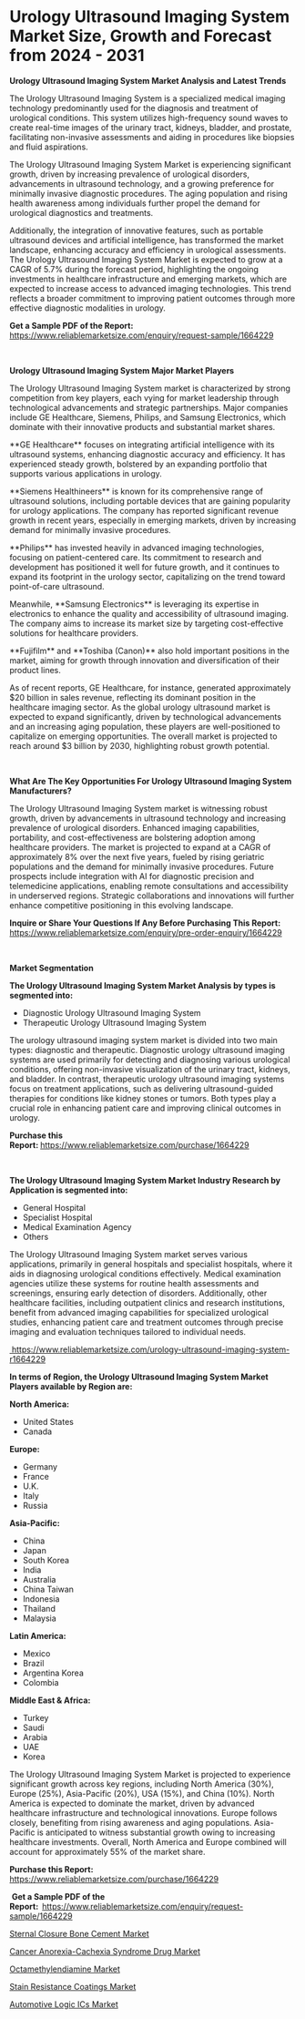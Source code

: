 <p><h1>Urology Ultrasound Imaging System Market Size, Growth and Forecast from 2024 - 2031</h1></p><p><strong>Urology Ultrasound Imaging System Market Analysis and Latest Trends</strong></p>
<p><p>The Urology Ultrasound Imaging System is a specialized medical imaging technology predominantly used for the diagnosis and treatment of urological conditions. This system utilizes high-frequency sound waves to create real-time images of the urinary tract, kidneys, bladder, and prostate, facilitating non-invasive assessments and aiding in procedures like biopsies and fluid aspirations. </p><p>The Urology Ultrasound Imaging System Market is experiencing significant growth, driven by increasing prevalence of urological disorders, advancements in ultrasound technology, and a growing preference for minimally invasive diagnostic procedures. The aging population and rising health awareness among individuals further propel the demand for urological diagnostics and treatments. </p><p>Additionally, the integration of innovative features, such as portable ultrasound devices and artificial intelligence, has transformed the market landscape, enhancing accuracy and efficiency in urological assessments. The Urology Ultrasound Imaging System Market is expected to grow at a CAGR of 5.7% during the forecast period, highlighting the ongoing investments in healthcare infrastructure and emerging markets, which are expected to increase access to advanced imaging technologies. This trend reflects a broader commitment to improving patient outcomes through more effective diagnostic modalities in urology.</p></p>
<p><strong>Get a Sample PDF of the Report:&nbsp;</strong> <a href="https://www.reliablemarketsize.com/enquiry/request-sample/1664229?utm_campaign=1506&utm_medium=2&utm_source=Github&utm_content=ia&utm_term=12102024&utm_id=urology-ultrasound-imaging-system">https://www.reliablemarketsize.com/enquiry/request-sample/1664229</a></p>
<p>&nbsp;</p>
<p><strong>Urology Ultrasound Imaging System Major Market Players</strong></p>
<p><p>The Urology Ultrasound Imaging System market is characterized by strong competition from key players, each vying for market leadership through technological advancements and strategic partnerships. Major companies include GE Healthcare, Siemens, Philips, and Samsung Electronics, which dominate with their innovative products and substantial market shares. </p><p>**GE Healthcare** focuses on integrating artificial intelligence with its ultrasound systems, enhancing diagnostic accuracy and efficiency. It has experienced steady growth, bolstered by an expanding portfolio that supports various applications in urology.</p><p>**Siemens Healthineers** is known for its comprehensive range of ultrasound solutions, including portable devices that are gaining popularity for urology applications. The company has reported significant revenue growth in recent years, especially in emerging markets, driven by increasing demand for minimally invasive procedures.</p><p>**Philips** has invested heavily in advanced imaging technologies, focusing on patient-centered care. Its commitment to research and development has positioned it well for future growth, and it continues to expand its footprint in the urology sector, capitalizing on the trend toward point-of-care ultrasound.</p><p>Meanwhile, **Samsung Electronics** is leveraging its expertise in electronics to enhance the quality and accessibility of ultrasound imaging. The company aims to increase its market size by targeting cost-effective solutions for healthcare providers.</p><p>**Fujifilm** and **Toshiba (Canon)** also hold important positions in the market, aiming for growth through innovation and diversification of their product lines.</p><p>As of recent reports, GE Healthcare, for instance, generated approximately $20 billion in sales revenue, reflecting its dominant position in the healthcare imaging sector. As the global urology ultrasound market is expected to expand significantly, driven by technological advancements and an increasing aging population, these players are well-positioned to capitalize on emerging opportunities. The overall market is projected to reach around $3 billion by 2030, highlighting robust growth potential.</p></p>
<p>&nbsp;</p>
<p><strong>What Are The Key Opportunities For Urology Ultrasound Imaging System Manufacturers?</strong></p>
<p><p>The Urology Ultrasound Imaging System market is witnessing robust growth, driven by advancements in ultrasound technology and increasing prevalence of urological disorders. Enhanced imaging capabilities, portability, and cost-effectiveness are bolstering adoption among healthcare providers. The market is projected to expand at a CAGR of approximately 8% over the next five years, fueled by rising geriatric populations and the demand for minimally invasive procedures. Future prospects include integration with AI for diagnostic precision and telemedicine applications, enabling remote consultations and accessibility in underserved regions. Strategic collaborations and innovations will further enhance competitive positioning in this evolving landscape.</p></p>
<p><strong>Inquire or Share Your Questions If Any Before Purchasing This Report:</strong> <a href="https://www.reliablemarketsize.com/enquiry/pre-order-enquiry/1664229?utm_campaign=1506&utm_medium=2&utm_source=Github&utm_content=ia&utm_term=12102024&utm_id=urology-ultrasound-imaging-system">https://www.reliablemarketsize.com/enquiry/pre-order-enquiry/1664229</a></p>
<p>&nbsp;</p>
<p><strong>Market Segmentation</strong></p>
<p><strong>The Urology Ultrasound Imaging System Market Analysis by types is segmented into:</strong></p>
<p><ul><li>Diagnostic Urology Ultrasound Imaging System</li><li>Therapeutic Urology Ultrasound Imaging System</li></ul></p>
<p><p>The urology ultrasound imaging system market is divided into two main types: diagnostic and therapeutic. Diagnostic urology ultrasound imaging systems are used primarily for detecting and diagnosing various urological conditions, offering non-invasive visualization of the urinary tract, kidneys, and bladder. In contrast, therapeutic urology ultrasound imaging systems focus on treatment applications, such as delivering ultrasound-guided therapies for conditions like kidney stones or tumors. Both types play a crucial role in enhancing patient care and improving clinical outcomes in urology.</p></p>
<p><strong>Purchase this Report:&nbsp;</strong><a href="https://www.reliablemarketsize.com/purchase/1664229?utm_campaign=1506&utm_medium=2&utm_source=Github&utm_content=ia&utm_term=12102024&utm_id=urology-ultrasound-imaging-system">https://www.reliablemarketsize.com/purchase/1664229</a></p>
<p>&nbsp;</p>
<p><strong>The Urology Ultrasound Imaging System Market Industry Research by Application is segmented into:</strong></p>
<p><ul><li>General Hospital</li><li>Specialist Hospital</li><li>Medical Examination Agency</li><li>Others</li></ul></p>
<p><p>The Urology Ultrasound Imaging System market serves various applications, primarily in general hospitals and specialist hospitals, where it aids in diagnosing urological conditions effectively. Medical examination agencies utilize these systems for routine health assessments and screenings, ensuring early detection of disorders. Additionally, other healthcare facilities, including outpatient clinics and research institutions, benefit from advanced imaging capabilities for specialized urological studies, enhancing patient care and treatment outcomes through precise imaging and evaluation techniques tailored to individual needs.</p></p>
<p><a href="https://www.reliablemarketsize.com/urology-ultrasound-imaging-system-r1664229?utm_campaign=1506&utm_medium=2&utm_source=Github&utm_content=ia&utm_term=12102024&utm_id=urology-ultrasound-imaging-system">&nbsp;https://www.reliablemarketsize.com/urology-ultrasound-imaging-system-r1664229</a></p>
<p><strong>In terms of Region, the Urology Ultrasound Imaging System Market Players available by Region are:</strong></p>
<p>
    <p> <strong> North America: </strong>
        <ul>
            <li>United States</li>
            <li>Canada</li>
        </ul>
        </p> 
    <p> <strong> Europe: </strong>
        <ul>
            <li>Germany</li>
            <li>France</li>
            <li>U.K.</li>
            <li>Italy</li>
            <li>Russia</li>
        </ul>
        </p> 
    <p> <strong> Asia-Pacific: </strong>
        <ul>
            <li>China</li>
            <li>Japan</li>
            <li>South Korea</li>
            <li>India</li>
            <li>Australia</li>
            <li>China Taiwan</li>
            <li>Indonesia</li>
            <li>Thailand</li>
            <li>Malaysia</li>
        </ul>
        </p> 
    <p> <strong> Latin America: </strong>
        <ul>
            <li>Mexico</li>
            <li>Brazil</li>
            <li>Argentina Korea</li>
            <li>Colombia</li>
        </ul>
        </p> 
    <p> <strong> Middle East & Africa: </strong>
        <ul>
            <li>Turkey</li>
            <li>Saudi</li>
            <li>Arabia</li>
            <li>UAE</li>
            <li>Korea</li>
        </ul>
    </p>
    </p>
<p><p>The Urology Ultrasound Imaging System Market is projected to experience significant growth across key regions, including North America (30%), Europe (25%), Asia-Pacific (20%), USA (15%), and China (10%). North America is expected to dominate the market, driven by advanced healthcare infrastructure and technological innovations. Europe follows closely, benefiting from rising awareness and aging populations. Asia-Pacific is anticipated to witness substantial growth owing to increasing healthcare investments. Overall, North America and Europe combined will account for approximately 55% of the market share.</p></p>
<p><strong>Purchase this Report: </strong><a href="https://www.reliablemarketsize.com/purchase/1664229?utm_campaign=1506&utm_medium=2&utm_source=Github&utm_content=ia&utm_term=12102024&utm_id=urology-ultrasound-imaging-system">https://www.reliablemarketsize.com/purchase/1664229</a></p>
<p>&nbsp;<strong>Get a Sample PDF of the Report:&nbsp;&nbsp;</strong><a href="https://www.reliablemarketsize.com/enquiry/request-sample/1664229?utm_campaign=1506&utm_medium=2&utm_source=Github&utm_content=ia&utm_term=12102024&utm_id=urology-ultrasound-imaging-system">https://www.reliablemarketsize.com/enquiry/request-sample/1664229</a></p>
<p><strong></strong></p>
<p><p><a href="https://github.com/ygfu6u/Market-Research-Report-List-1/blob/main/sternal-closure-bone-cement-market.md?utm_campaign=1506&utm_medium=2&utm_source=Github&utm_content=ia&utm_term=12102024&utm_id=urology-ultrasound-imaging-system">Sternal Closure Bone Cement Market</a></p><p><a href="https://github.com/mahnoor2003/Market-Research-Report-List-6/blob/main/cancer-anorexia-cachexia-syndrome-drug-market.md?utm_campaign=1506&utm_medium=2&utm_source=Github&utm_content=ia&utm_term=12102024&utm_id=urology-ultrasound-imaging-system">Cancer Anorexia-Cachexia Syndrome Drug Market</a></p><p><a href="https://www.linkedin.com/pulse/octamethylendiamine-market-size-share-trends-analysis-report-ljoif?utm_campaign=1506&utm_medium=2&utm_source=Github&utm_content=ia&utm_term=12102024&utm_id=urology-ultrasound-imaging-system">Octamethylendiamine Market</a></p><p><a href="https://www.linkedin.com/pulse/stain-resistance-coatings-market-outlook-share-analysis-growth-wjh7f?utm_campaign=1506&utm_medium=2&utm_source=Github&utm_content=ia&utm_term=12102024&utm_id=urology-ultrasound-imaging-system">Stain Resistance Coatings Market</a></p><p><a href="https://www.linkedin.com/pulse/in-depth-automotive-logic-ics-market-review-size-share-lizec?utm_campaign=1506&utm_medium=2&utm_source=Github&utm_content=ia&utm_term=12102024&utm_id=urology-ultrasound-imaging-system">Automotive Logic ICs Market</a></p></p>